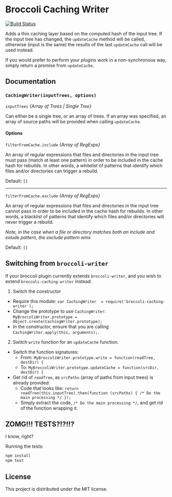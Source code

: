 # Broccoli Caching Writer

[![Build Status](https://travis-ci.org/rwjblue/broccoli-caching-writer.svg?branch=master)](https://travis-ci.org/rwjblue/broccoli-caching-writer)

Adds a thin caching layer based on the computed hash of the input tree. If the input tree has changed,
the `updateCache` method will be called, otherwise (input is the same) the results of the last `updateCache`
call will be used instead.

If you would prefer to perform your plugins work in a non-synchronous way, simply return a promise from `updateCache`.

## Documentation

### `CachingWriter(inputTrees, options)`

`inputTrees` *{Array of Trees | Single Tree}*

Can either be a single tree, or an array of trees. If an array was specified, an array of source paths will be provided when
calling `updateCache`.

#### Options

`filterFromCache.include` *{Array of RegExps}*

An array of regular expressions that files and directories in the input tree must pass (match at least one pattern) in order to be included in the cache hash for rebuilds. In other words, a whitelist of patterns that identify which files and/or directories can trigger a rebuild.


Default: `[]`

----

`filterFromCache.exclude` *{Array of RegExps}*

An array of regular expressions that files and directories in the input tree cannot pass in order to be included in the cache hash for rebuilds. In other words, a blacklist of patterns that identify which files and/or directories will never trigger a rebuild.

*Note, in the case when a file or directory matches both an include and exlude pattern, the exclude pattern wins*

Default: `[]`


## Switching from `broccoli-writer`

If your broccoli plugin currently extends `broccoli-writer`,
and you wish to extend `broccoli-caching-writer` instead:

1. Switch the constructor
  - Require this module: `var CachingWriter  = require('broccoli-caching-writer');`
  - Change the prototype to use `CachingWriter`: `MyBroccoliWriter.prototype = Object.create(CachingWriter.prototype);`
  - In the constructor, ensure that you are calling `CachingWriter.apply(this, arguments);`.
2. Switch `write` function for an `updateCache` function.
  - Switch the function signatures:
    - From: `MyBroccoliWriter.prototype.write = function(readTree, destDir) {`
    - To: `MyBroccoliWriter.prototype.updateCache = function(srcDir, destDir) {`
  - Get rid of `readTree`, as `srcPaths` (array of paths from input trees) is already provided:
    - Code that looks like: `return readTree(this.inputTree).then(function (srcPaths) { /* Do the main processing */ });`
    - Simply extract the code, `/* Do the main processing */`, and get rid of the function wrapping it.


## ZOMG!!! TESTS?!?!!?

I know, right?

Running the tests:

```javascript
npm install
npm test
```

## License

This project is distributed under the MIT license.
